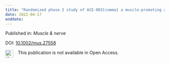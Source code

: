 ```yaml
---
title: "Randomized phase 2 study of ACE-083[comma] a muscle-promoting agent[comma] in facioscapulohumeral muscular dystrophy."
date: 2022-04-17
enddate:
---
```


Published in: *Muscle & nerve*

DOI: [10.1002/mus.27558](https://doi.org/10.1002/mus.27558)

<img src="https://upload.wikimedia.org/wikipedia/commons/thumb/0/0e/Closed_Access_logo_transparent.svg/1200px-Closed_Access_logo_transparent.svg.png" alt="drawing" width="25" align="left"/> &nbsp;&nbsp;&nbsp;This publication is not available in Open Access.


